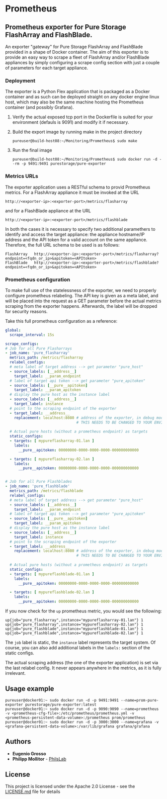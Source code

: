 # Prometheus

## Prometheus exporter for Pure Storage FlashArray and FlashBlade.

An exporter "gateway" for Pure Storage FlashArray and FlashBlade provided in a shape of Docker container.
The aim of this exporter is to provide an easy way to scrape a fleet of FlashArray and/or FlashBlade appliances by simply configuring a scrape config section with just a couple of parameters for each target appliance.

### Deployment

The exporter is a Python Flex application that is packaged as a Docker container and as such can be deployed straight on any docker engine linux host, which may also be the same machine hosting the Prometheus container (and possibly Grafana).

1. Verify the actual exposed tcp port in the Dockerfile is suited for your environment (defauls is 9091) and modify it if necessary.
2. Build the export image by running make in the project directory

       pureuser@build-host08:~/Monitoring/Prometheus$ sudo make

3. Run the final image

       pureuser@build-host08:~/Monitoring/Prometheus$ sudo docker run -d --rm -p 9491:9491 purestorage/pure-exporter

### Metrics URLs

The exporter application uses a RESTful schema to provid Prometheus metrics. For a FlashArray appliance it must be invoked at the URL

    http://<exporter-ip>:<exporter-port>/metrics/flasharray

and for a FlashBlade appliance at the URL

    http://<exporter-ip>:<exporter-port>/metrics/flashblade

In both the cases it is necessary to specify two additional paramethers to identify and access the target appliance: the appliance hostname/IP address and the API token for a valid account on the same appliance. Therefore, the full URL schema to be used is as follows:

    FlashArray   http://<exporter-ip>:<exporter-port>/metrics/flasharray?endpoint=<fqdn_or_ip>&apitoken=<APItoken>
    FlashBlade   http://<exporter-ip>:<exporter-port>/metrics/flashblade?endpoint=<fqdn_or_ip>&apitoken=<APItoken>

### Prometheus configuration

To make full use of the statelessness of the exporter, we need to properly configure
prometheus relabeling.
The API key is given as a meta label, and will be placed into the request as a GET
parameter before the actual metrics scraping from the exporter happens.
Afterwards, the label will be dropped for security reasons.

Take this full prometheus configuration as a reference:
```yaml
global:
  scrape_interval: 15s

scrape_configs:
# Job for all Pure Flasharrays
- job_name: 'pure_flasharray'
  metrics_path: /metrics/flasharray
  relabel_configs:
  # meta label of target address --> get parameter "pure_host"
  - source_labels: [__address__]
    target_label: __param_endpoint
  # label of target api token --> get parameter "pure_apitoken"
  - source_labels: [__pure__apitoken]
    target_label: __param_apitoken
  # display the pure host as the instance label
  - source_labels: [__address__]
    target_label: instance
  # point to the scraping endpoint of the exporter
  - target_label: __address__
    replacement: localhost:8080 # address of the exporter, in debug mode
                                # THIS NEEDS TO BE CHANGED TO YOUR ENVIRONMENT
  
  # Actual pure hosts (without a prometheus endpoint) as targets
  static_configs:
  - targets: [ mypureflasharray-01.lan ]
    labels:
      __pure__apitoken: 00000000-0000-0000-0000-000000000000

  - targets: [ mypureflasharray-02.lan ]
    labels:
      __pure__apitoken: 00000000-0000-0000-0000-000000000000


# Job for all Pure Flashblades
- job_name: 'pure_flashblade'
  metrics_path: /metrics/flashblade
  relabel_configs:
  # meta label of target address --> get parameter "pure_host"
  - source_labels: [__address__]
    target_label: __param_endpoint
  # label of target api token --> get parameter "pure_apitoken"
  - source_labels: [__pure__apitoken]
    target_label: __param_apitoken
  # display the pure host as the instance label
  - source_labels: [__address__]
    target_label: instance
  # point to the scraping endpoint of the exporter
  - target_label: __address__
    replacement: localhost:8080 # address of the exporter, in debug mode
                                # THIS NEEDS TO BE CHANGED TO YOUR ENVIRONMENT
    
  # Actual pure hosts (without a prometheus endpoint) as targets
  static_configs:
  - targets: [ mypureflashblade-01.lan ]
    labels:
      __pure__apitoken: 00000000-0000-0000-0000-000000000000

  - targets: [ mypureflashblade-02.lan ]
    labels:
      __pure__apitoken: 00000000-0000-0000-0000-000000000000
```

If you now check for the `up` prometheus metric, you would see the following:
```
up{job="pure_flasharray",instance="mypureflasharray-01.lan"} 1
up{job="pure_flasharray",instance="mypureflasharray-02.lan"} 1
up{job="pure_flashblade",instance="mypureflashblade-01.lan"} 1
up{job="pure_flashblade",instance="mypureflashblade-02.lan"} 1
```

The `job` label is static, the `instance` label represents the target system.
Of course, you can also add additional labels in the `labels:` section of the
static configs.

The actual scraping address (the one of the exporter application) is set via the
last relabel config. It never appears anywhere in the metrics, as it is fully
irrelevant.

## Usage example

    pureuser@docker01:~ sudo docker run -d -p 9491:9491 --name=prom-pure-exporter purestorage/pure-exporter:latest
    pureuser@docker01:~ sudo docker run -d -p 9090:9090 --name=prometheus -v <prometheus-cfg-file>:/etc/prometheus/prometheus.yml -v <prometheus-persistent-data-volume>:/prometheus prom/prometheus
    pureuser@docker01:~ sudo docker run -d -p 3000:3000 --name=grafana -v <grafana-persistent-data-volume>:/var/lib/grafana grafana/grafana

## Authors

* **Eugenio Grosso**
* **Philipp Mollitor** - [PhilsLab](https://github.com/PhilsLab)

## License

This project is licensed under the Apache 2.0 License - see the [LICENSE.md](LICENSE.md) file for details
